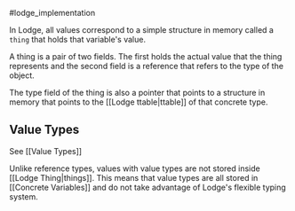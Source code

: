 #lodge_implementation 

In Lodge, all values correspond to a simple structure in memory called a ``thing`` that holds that variable's value.

A thing is a pair of two fields. The first holds the actual value that the thing represents and the second field is a reference that refers to the type of the object.

The type field of the thing is also a pointer that points to a structure in memory that points to the [[Lodge ttable|ttable]] of that concrete type.



## Value Types

See [[Value Types]]

Unlike reference types, values with value types are not stored inside [[Lodge Thing|things]].
This means that value types are all stored in [[Concrete Variables]] and do not take advantage of Lodge's flexible typing system.
